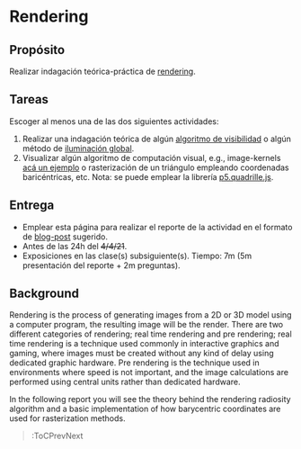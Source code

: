 # Rendering

## Propósito

Realizar indagación teórica-práctica de [rendering](https://visualcomputing.github.io/Rendering).

## Tareas

Escoger al menos una de las dos siguientes actividades:

1. Realizar una indagación teórica de algún [algoritmo de visibilidad](https://en.wikipedia.org/wiki/Hidden-surface_determination) o algún método de [iluminación global](https://en.wikipedia.org/wiki/Global_illumination).
2. Visualizar algún algoritmo de computación visual, e.g., image-kernels [acá un ejemplo](https://setosa.io/ev/image-kernels/) o rasterización de un triángulo empleando coordenadas baricéntricas, etc. Nota: se puede emplear la librería [p5.quadrille.js](https://objetos.github.io/p5.quadrille.js/).

## Entrega

* Emplear esta página para realizar el reporte de la actividad en el formato de [blog-post](/#grading) sugerido.
* Antes de las 24h del ~~4/4/21~~.
* Exposiciones en las clase(s) subsiguiente(s). Tiempo: 7m (5m presentación del reporte + 2m preguntas).

## Background


Rendering is the process of generating images from a 2D or 3D model using a computer program, the resulting image will be the render. There are two different categories of rendering; real time rendering and pre rendering; real time rendering is a technique used commonly in interactive graphics and gaming, where images must be created without any kind of delay using dedicated graphic hardware.  Pre rendering is the technique used in environments where speed is not important, and the image calculations are performed using central units rather than dedicated hardware.

In the following report you will see the theory behind the rendering radiosity algorithm and a basic implementation of how barycentric coordinates are used for rasterization methods.

> :ToCPrevNext